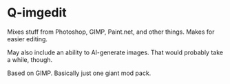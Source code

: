 # Q-imgedit

Mixes stuff from Photoshop, GIMP, Paint.net, and other things.
Makes for easier editing.

May also include an ability to AI-generate images. That would probably take a while, though.

Based on GIMP.
Basically just one giant mod pack.
